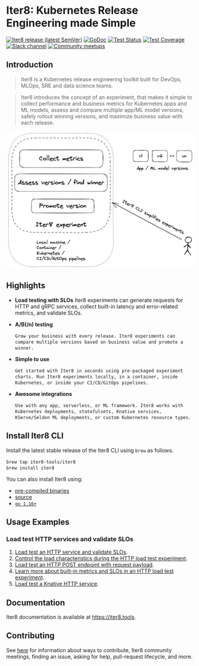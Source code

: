 # Iter8: Kubernetes Release Engineering made Simple

[![Iter8 release (latest SemVer)](https://img.shields.io/github/v/release/iter8-tools/iter8?sort=semver)](https://github.com/iter8-tools/iter8/releases)
[![GoDoc](https://img.shields.io/static/v1?label=godoc&message=reference&color=blue)](https://pkg.go.dev/github.com/iter8-tools/iter8)
[![Test Status](https://github.com/iter8-tools/iter8/workflows/tests/badge.svg)](https://github.com/iter8-tools/iter8/actions?query=workflow%3Atests)
[![Test Coverage](https://codecov.io/gh/iter8-tools/iter8/branch/master/graph/badge.svg)](https://codecov.io/gh/iter8-tools/iter8)
[![Slack channel](https://img.shields.io/badge/Slack-Join-purple)](https://join.slack.com/t/iter8-tools/shared_invite/zt-awl2se8i-L0pZCpuHntpPejxzLicbmw)
[![Community meetups](https://img.shields.io/badge/meet-Iter8%20community%20meetups-brightgreen)](https://iter8.tools/0.7/getting-started/help/#iter8-community-meetings)

## Introduction

> Iter8 is a Kubernetes release engineering toolkit built for DevOps, MLOps, SRE and data science teams. 

> Iter8 introduces the concept of an experiment, that makes it simple to collect performance and business metrics for Kubernetes apps and ML models, assess and compare multiple app/ML model versions, safely rollout winning versions, and maximize business value with each release.

![Iter8 intro image](images/iter8-intro-dark.png)

## Highlights

- **Load testing with SLOs** 
    Iter8 experiments can generate requests for HTTP and gRPC services, collect built-in latency and error-related metrics, and validate SLOs.

- **A/B(/n) testing** 
      
      Grow your business with every release. Iter8 experiments can compare multiple versions based on business value and promote a winner.

- **Simple to use** 
      
      Get started with Iter8 in seconds using pre-packaged experiment charts. Run Iter8 experiments locally, in a container, inside Kubernetes, or inside your CI/CD/GitOps pipelines.

- **Awesome integrations** 
      
      Use with any app, serverless, or ML framework. Iter8 works with Kubernetes deployments, statefulsets, Knative services, KServe/Seldon ML deployments, or custom Kubernetes resource types.

## Install Iter8 CLI
Install the latest stable release of the Iter8 CLI using `brew` as follows.

```shell
brew tap iter8-tools/iter8
brew install iter8
```

You can also install Iter8 using:
* [pre-compiled binaries](https://iter8.tools/latest/getting-started/install/)
* [source](https://iter8.tools/latest/getting-started/install/)
* [`go 1.16+`](https://iter8.tools/latest/getting-started/install/)

## Usage Examples

### Load test HTTP services and validate SLOs

1.  [Load test an HTTP service and validate SLOs](https://iter8.tools/0.8/getting-started/your-first-experiment/).
2.  [Control the load characteristics during the HTTP load test experiment](https://iter8.tools/0.8/tutorials/load-test/requests/).
3.  [Load test an HTTP POST endpoint with request payload](https://iter8.tools/0.8/tutorials/load-test/payload/).
4.  [Learn more about built-in metrics and SLOs in an HTTP load test experiment](https://iter8.tools/0.8/tutorials/load-test/metricsandslos/).
5.  [Load test a Knative HTTP service](https://iter8.tools/0.8/tutorials/load-test/community/knative/loadtest/).


## Documentation
Iter8 documentation is available at https://iter8.tools.

## Contributing
See [here](https://iter8.tools/0.8/contributing/) for information about ways to contribute, Iter8 community meetings, finding an issue, asking for help, pull-request lifecycle, and more.
